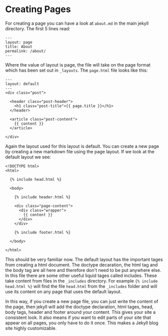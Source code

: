 # Creating Pages

For creating a page you can have a look at `about.md` in the main jekyll directory. The first 5 lines read:

    ---
    layout: page
    title: About
    permalink: /about/
    ---

Where the value of layout is page, the file will take on the page format which has been set out in `_layouts`. The `page.html` file looks like this:

    ---
    layout: default
    ---
    <div class="post">
    
      <header class="post-header">
        <h1 class="post-title">{{ page.title }}</h1>
      </header>
    
      <article class="post-content">
        {{ content }}
      </article>
    
    </div>

Again the layout used for this layout is default. You can create a new page by creating a new markdown file using the page layout. If we look at the default layout we see:

    <!DOCTYPE html>
    <html>
    
      {% include head.html %}
    
      <body>
    
        {% include header.html %}

        <div class="page-content">
          <div class="wrapper">
            {{ content }}
          </div>
        </div>
    
        {% include footer.html %}
    
      </body>

    </html>

This should be very familiar now. The default layout has the important tages from creating a html document. The doctype decaration, the html tag and the body tag are all here and therefore don't need to be put anywhere else. In this file there are some other useful liquid tages called includes. These take content from files in the `_includes` directory. For example `{% include head.html %}` will find the file `head.html` from the `_includes` folder and will use its content on any page that uses the default layout.

In this way, if you create a new page file, you can just write the content of the page, then jekyll will add the doctype declaration, html tages, head, body tags, header and footer around your content. This gives your site a consistent look. It also means if you want to edit parts of your site that appear on all pages, you only have to do it once. This makes a Jekyll blog site highly customizable. 
